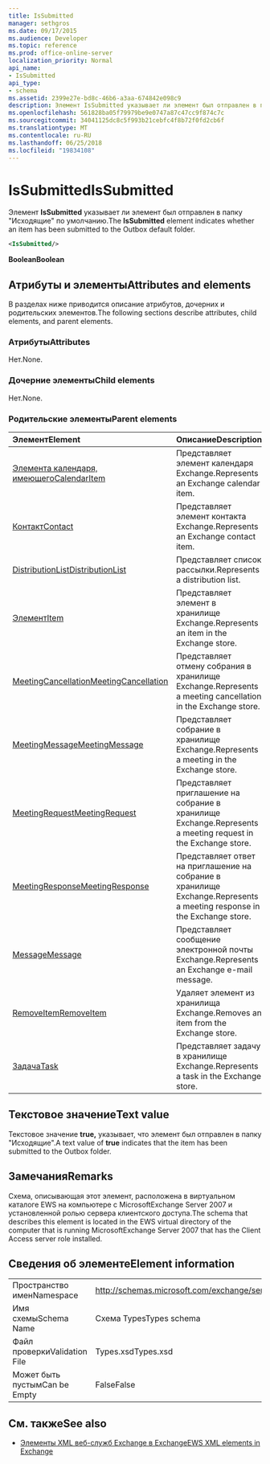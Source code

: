```yaml
---
title: IsSubmitted
manager: sethgros
ms.date: 09/17/2015
ms.audience: Developer
ms.topic: reference
ms.prod: office-online-server
localization_priority: Normal
api_name:
- IsSubmitted
api_type:
- schema
ms.assetid: 2399e27e-bd8c-46b6-a3aa-674842e098c9
description: Элемент IsSubmitted указывает ли элемент был отправлен в папку "Исходящие" по умолчанию.
ms.openlocfilehash: 561828ba05f79979be9e0747a87c47cc9f874c7c
ms.sourcegitcommit: 34041125dc8c5f993b21cebfc4f8b72f0fd2cb6f
ms.translationtype: MT
ms.contentlocale: ru-RU
ms.lasthandoff: 06/25/2018
ms.locfileid: "19834108"
---
```

# <a name="issubmitted"></a><span data-ttu-id="65b9c-103">IsSubmitted</span><span class="sxs-lookup"><span data-stu-id="65b9c-103">IsSubmitted</span></span>

<span data-ttu-id="65b9c-104">Элемент **IsSubmitted** указывает ли элемент был отправлен в папку "Исходящие" по умолчанию.</span><span class="sxs-lookup"><span data-stu-id="65b9c-104">The **IsSubmitted** element indicates whether an item has been submitted to the Outbox default folder.</span></span> 
  
```xml
<IsSubmitted/>
```

 <span data-ttu-id="65b9c-105">**Boolean**</span><span class="sxs-lookup"><span data-stu-id="65b9c-105">**Boolean**</span></span>
## <a name="attributes-and-elements"></a><span data-ttu-id="65b9c-106">Атрибуты и элементы</span><span class="sxs-lookup"><span data-stu-id="65b9c-106">Attributes and elements</span></span>

<span data-ttu-id="65b9c-107">В разделах ниже приводится описание атрибутов, дочерних и родительских элементов.</span><span class="sxs-lookup"><span data-stu-id="65b9c-107">The following sections describe attributes, child elements, and parent elements.</span></span>
  
### <a name="attributes"></a><span data-ttu-id="65b9c-108">Атрибуты</span><span class="sxs-lookup"><span data-stu-id="65b9c-108">Attributes</span></span>

<span data-ttu-id="65b9c-109">Нет.</span><span class="sxs-lookup"><span data-stu-id="65b9c-109">None.</span></span>
  
### <a name="child-elements"></a><span data-ttu-id="65b9c-110">Дочерние элементы</span><span class="sxs-lookup"><span data-stu-id="65b9c-110">Child elements</span></span>

<span data-ttu-id="65b9c-111">Нет.</span><span class="sxs-lookup"><span data-stu-id="65b9c-111">None.</span></span>
  
### <a name="parent-elements"></a><span data-ttu-id="65b9c-112">Родительские элементы</span><span class="sxs-lookup"><span data-stu-id="65b9c-112">Parent elements</span></span>

|<span data-ttu-id="65b9c-113">**Элемент**</span><span class="sxs-lookup"><span data-stu-id="65b9c-113">**Element**</span></span>|<span data-ttu-id="65b9c-114">**Описание**</span><span class="sxs-lookup"><span data-stu-id="65b9c-114">**Description**</span></span>|
|:-----|:-----|
|[<span data-ttu-id="65b9c-115">Элемента календаря, имеющего</span><span class="sxs-lookup"><span data-stu-id="65b9c-115">CalendarItem</span></span>](calendaritem.md) <br/> |<span data-ttu-id="65b9c-116">Представляет элемент календаря Exchange.</span><span class="sxs-lookup"><span data-stu-id="65b9c-116">Represents an Exchange calendar item.</span></span>  <br/> |
|[<span data-ttu-id="65b9c-117">Контакт</span><span class="sxs-lookup"><span data-stu-id="65b9c-117">Contact</span></span>](contact.md) <br/> |<span data-ttu-id="65b9c-118">Представляет элемент контакта Exchange.</span><span class="sxs-lookup"><span data-stu-id="65b9c-118">Represents an Exchange contact item.</span></span>  <br/> |
|[<span data-ttu-id="65b9c-119">DistributionList</span><span class="sxs-lookup"><span data-stu-id="65b9c-119">DistributionList</span></span>](distributionlist.md) <br/> |<span data-ttu-id="65b9c-120">Представляет список рассылки.</span><span class="sxs-lookup"><span data-stu-id="65b9c-120">Represents a distribution list.</span></span>  <br/> |
|[<span data-ttu-id="65b9c-121">Элемент</span><span class="sxs-lookup"><span data-stu-id="65b9c-121">Item</span></span>](item.md) <br/> |<span data-ttu-id="65b9c-122">Представляет элемент в хранилище Exchange.</span><span class="sxs-lookup"><span data-stu-id="65b9c-122">Represents an item in the Exchange store.</span></span>  <br/> |
|[<span data-ttu-id="65b9c-123">MeetingCancellation</span><span class="sxs-lookup"><span data-stu-id="65b9c-123">MeetingCancellation</span></span>](meetingcancellation.md) <br/> |<span data-ttu-id="65b9c-124">Представляет отмену собрания в хранилище Exchange.</span><span class="sxs-lookup"><span data-stu-id="65b9c-124">Represents a meeting cancellation in the Exchange store.</span></span>  <br/> |
|[<span data-ttu-id="65b9c-125">MeetingMessage</span><span class="sxs-lookup"><span data-stu-id="65b9c-125">MeetingMessage</span></span>](meetingmessage.md) <br/> |<span data-ttu-id="65b9c-126">Представляет собрание в хранилище Exchange.</span><span class="sxs-lookup"><span data-stu-id="65b9c-126">Represents a meeting in the Exchange store.</span></span>  <br/> |
|[<span data-ttu-id="65b9c-127">MeetingRequest</span><span class="sxs-lookup"><span data-stu-id="65b9c-127">MeetingRequest</span></span>](meetingrequest.md) <br/> |<span data-ttu-id="65b9c-128">Представляет приглашение на собрание в хранилище Exchange.</span><span class="sxs-lookup"><span data-stu-id="65b9c-128">Represents a meeting request in the Exchange store.</span></span>  <br/> |
|[<span data-ttu-id="65b9c-129">MeetingResponse</span><span class="sxs-lookup"><span data-stu-id="65b9c-129">MeetingResponse</span></span>](meetingresponse.md) <br/> |<span data-ttu-id="65b9c-130">Представляет ответ на приглашение на собрание в хранилище Exchange.</span><span class="sxs-lookup"><span data-stu-id="65b9c-130">Represents a meeting response in the Exchange store.</span></span>  <br/> |
|[<span data-ttu-id="65b9c-131">Message</span><span class="sxs-lookup"><span data-stu-id="65b9c-131">Message</span></span>](message-ex15websvcsotherref.md) <br/> |<span data-ttu-id="65b9c-132">Представляет сообщение электронной почты Exchange.</span><span class="sxs-lookup"><span data-stu-id="65b9c-132">Represents an Exchange e-mail message.</span></span>  <br/> |
|[<span data-ttu-id="65b9c-133">RemoveItem</span><span class="sxs-lookup"><span data-stu-id="65b9c-133">RemoveItem</span></span>](removeitem.md) <br/> |<span data-ttu-id="65b9c-134">Удаляет элемент из хранилища Exchange.</span><span class="sxs-lookup"><span data-stu-id="65b9c-134">Removes an item from the Exchange store.</span></span>  <br/> |
|[<span data-ttu-id="65b9c-135">Задача</span><span class="sxs-lookup"><span data-stu-id="65b9c-135">Task</span></span>](task.md) <br/> |<span data-ttu-id="65b9c-136">Представляет задачу в хранилище Exchange.</span><span class="sxs-lookup"><span data-stu-id="65b9c-136">Represents a task in the Exchange store.</span></span>  <br/> |
   
## <a name="text-value"></a><span data-ttu-id="65b9c-137">Текстовое значение</span><span class="sxs-lookup"><span data-stu-id="65b9c-137">Text value</span></span>

<span data-ttu-id="65b9c-138">Текстовое значение **true,** указывает, что элемент был отправлен в папку "Исходящие".</span><span class="sxs-lookup"><span data-stu-id="65b9c-138">A text value of **true** indicates that the item has been submitted to the Outbox folder.</span></span> 
  
## <a name="remarks"></a><span data-ttu-id="65b9c-139">Замечания</span><span class="sxs-lookup"><span data-stu-id="65b9c-139">Remarks</span></span>

<span data-ttu-id="65b9c-140">Схема, описывающая этот элемент, расположена в виртуальном каталоге EWS на компьютере с MicrosoftExchange Server 2007 и установленной ролью сервера клиентского доступа.</span><span class="sxs-lookup"><span data-stu-id="65b9c-140">The schema that describes this element is located in the EWS virtual directory of the computer that is running MicrosoftExchange Server 2007 that has the Client Access server role installed.</span></span>
  
## <a name="element-information"></a><span data-ttu-id="65b9c-141">Сведения об элементе</span><span class="sxs-lookup"><span data-stu-id="65b9c-141">Element information</span></span>

|||
|:-----|:-----|
|<span data-ttu-id="65b9c-142">Пространство имен</span><span class="sxs-lookup"><span data-stu-id="65b9c-142">Namespace</span></span>  <br/> |http://schemas.microsoft.com/exchange/services/2006/types  <br/> |
|<span data-ttu-id="65b9c-143">Имя схемы</span><span class="sxs-lookup"><span data-stu-id="65b9c-143">Schema Name</span></span>  <br/> |<span data-ttu-id="65b9c-144">Схема Types</span><span class="sxs-lookup"><span data-stu-id="65b9c-144">Types schema</span></span>  <br/> |
|<span data-ttu-id="65b9c-145">Файл проверки</span><span class="sxs-lookup"><span data-stu-id="65b9c-145">Validation File</span></span>  <br/> |<span data-ttu-id="65b9c-146">Types.xsd</span><span class="sxs-lookup"><span data-stu-id="65b9c-146">Types.xsd</span></span>  <br/> |
|<span data-ttu-id="65b9c-147">Может быть пустым</span><span class="sxs-lookup"><span data-stu-id="65b9c-147">Can be Empty</span></span>  <br/> |<span data-ttu-id="65b9c-148">False</span><span class="sxs-lookup"><span data-stu-id="65b9c-148">False</span></span>  <br/> |
   
## <a name="see-also"></a><span data-ttu-id="65b9c-149">См. также</span><span class="sxs-lookup"><span data-stu-id="65b9c-149">See also</span></span>



- [<span data-ttu-id="65b9c-150">Элементы XML веб-служб Exchange в Exchange</span><span class="sxs-lookup"><span data-stu-id="65b9c-150">EWS XML elements in Exchange</span></span>](ews-xml-elements-in-exchange.md)

